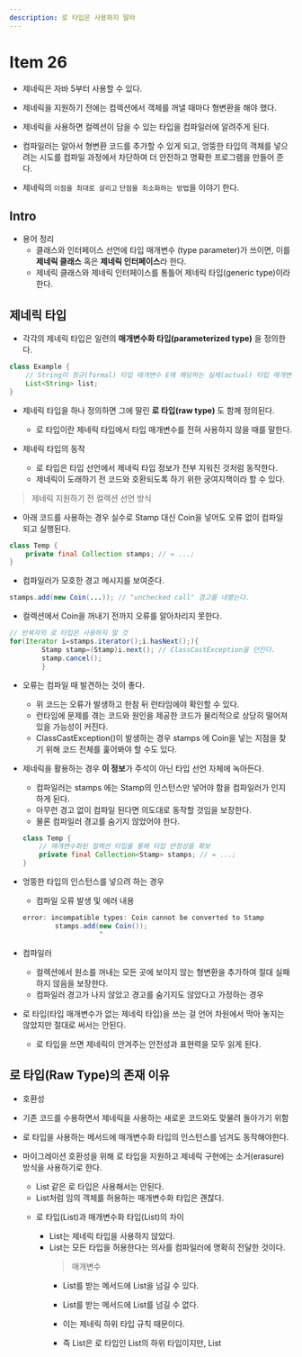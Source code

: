 ```yaml
---
description: 로 타입은 사용하지 말라
---
```


# Item 26

- 제네릭은 자바 5부터 사용할 수 있다.
- 제네릭을 지원하기 전에는 컴렉션에서 객체를 꺼낼 때마다 형변환을 해야 했다.
- 제네릭을 사용하면 컬렉션이 담을 수 있는 타입을 컴파일러에 알려주게 된다.
- 컴파일러는 알아서 형변환 코드를 추가할 수 있게 되고, 엉뚱한 타입의 객체를 넣으려는 시도를 컴파일 과정에서 차단하여 더 안전하고 명확한 프로그램을 만들어 준다.

- 제네릭의 `이점을 최대로 살리고` `단점을 최소화하는 방법`을 이야기 한다.

## Intro

- 용어 정리
	- 클래스와 인터페이스 선언에 타입 매개변수 (type parameter)가 쓰이면, 이를 **제네릭 클래스** 혹은 **제네릭 인터페이스**라 한다.
	- 제네릭 클래스와 제네릭 인터페이스를 통틀어 제네릭 타입(generic type)이라 한다.

## 제네릭 타입

- 각각의 제네릭 타입은 일련의 **매개변수화 타입(parameterized type)** 을 정의한다.

```java
class Example {
    // String이 정규(formal) 타입 매개변수 E에 해당하는 실체(actual) 타입 매개변수이다.
    List<String> list;
}
```

- 제네릭 타입을 하나 정의하면 그에 딸린 **로 타입(raw type)** 도 함께 정의된다.
	- 로 타입이란 제네릭 타입에서 타입 매개변수를 전혀 사용하지 않을 때를 말한다.

- 제네릭 타입의 동작
	- 로 타입은 타입 선언에서 제네릭 타입 정보가 전부 지워진 것처럼 동작한다.
	- 제네릭이 도래하기 전 코드와 호환되도록 하기 위한 궁여지책이라 할 수 있다.

> 제네릭 지원하기 전 컬렉션 선언 방식

- 아래 코드를 사용하는 경우 실수로 Stamp 대신 Coin을 넣어도 오류 없이 컴파일 되고 실행된다.

```java
class Temp {
    private final Collection stamps; // = ...;
}
```

- 컴파일러가 모호한 경고 메시지를 보여준다.

```java
stamps.add(new Coin(...)); // "unchecked call" 경고를 내뱉는다.
```

- 컬렉션에서 Coin을 꺼내기 전까지 오류를 알아차리지 못한다.

```java
// 반복자의 로 타입은 사용하지 말 것
for(Iterator i=stamps.iterator();i.hasNext();){
        Stamp stamp=(Stamp)i.next(); // ClassCastException을 던진다.
        stamp.cancel();
        }
```

- 오류는 컴파일 때 발견하는 것이 좋다.
	- 위 코드는 오류가 발생하고 한참 뒤 런타임에야 확인할 수 있다.
	- 런타임에 문제를 겪는 코드와 원인을 제공한 코드가 물리적으로 상당히 떨어져 있을 가능성이 커진다.
	- ClassCastException()이 발생하는 경우 stamps 에 Coin을 넣는 지점을 찾기 위해 코드 전체를 훑어봐야 할 수도 있다.


- 제네릭을 활용하는 경우 **이 정보**가 주석이 아닌 타입 선언 자체에 녹아든다.
	- 컴파일러는 stamps 에는 Stamp의 인스턴스만 넣어야 함을 컴파일러가 인지하게 된다.
	- 아무런 경고 없이 컴파일 된다면 의도대로 동작할 것임을 보장한다.
	- 물론 컴파일러 경고를 숨기지 않았어야 한다.

  ```java
  class Temp {
	  // 매개변수화된 컬렉션 타입을 통해 타입 안정성을 확보
	  private final Collection<Stamp> stamps; // = ...;
  }
  ```

- 엉뚱한 타입의 인스턴스를 넣으려 하는 경우
	- 컴파일 오류 발생 및 에러 내용

  ```java
  error: incompatible types: Coin cannot be converted to Stamp
		  stamps.add(new Coin());
					 ^
  ```

- 컴파일러
	- 컬렉션에서 원소를 꺼내는 모든 곳에 보이지 않는 형변환을 추가하여 절대 실패하지 않음을 보장한다.
	- 컴파일러 경고가 나지 않았고 경고를 숨기지도 않았다고 가정하는 경우

- 로 타입(타입 매개변수가 없는 제네릭 타입)을 쓰는 걸 언어 차원에서 막아 놓지는 않았지만 절대로 써서는 안된다.
	- 로 타입을 쓰면 제네릭이 안겨주는 안전성과 표현력을 모두 읽게 된다.

## 로 타입(Raw Type)의 존재 이유

- 호환성
- 기존 코드를 수용하면서 제네릭을 사용하는 새로운 코드와도 맞물려 돌아가기 위함
- 로 타입을 사용하는 메서드에 매개변수화 타입의 인스턴스를 넘겨도 동작해야한다.

- 마이그레이션 호환성을 위해 로 타입을 지원하고 제네릭 구현에는 소거(erasure) 방식을 사용하기로 한다.
	- List 같은 로 타입은 사용해서는 안된다.
	- List<Object>처럼 임의 객체를 허용하는 매개변수화 타입은 괜찮다.

- 로 타입(List)과 매개변수화 타입(List<Object>)의 차이
	- List는 제네릭 타입을 사용하지 않았다.
	- List<Object>는 모든 타입을 허용한다는 의사를 컴파일러에 명확히 전달한 것이다.

> 매개변수

- List를 받는 메서드에 List<String>을 넘길 수 있다.
- List를 받는 메서드에 List<Object>를 넘길 수 없다.
- 이는 제네릭 하위 타입 규칙 때문이다.
- 즉 List<String>은 로 타입인 List의 하위 타입이지만, List<Object>의 하위 타입은 아니다. [아이템 28]()
- 그 결과 List<Object> 같은 매개변수화 타입을 사용할 때와 달리 List 같은 로 타입을 사용하면 타입 안전성을 읽게 된다.

- 구체적인 예시
	- 아래 코드는 컴파일은 되지만 로 타입인 List를 사용하여 형변환하려 할 때 예외가 발생한다.
	- Integer를 String으로 변환하려 시도한 것이다.
	- 이 형변환은 컴파일러가 자동으로 만들어 준 것이라 보통은 실패하지 않는다.
	- 하지만 이 경우 컴파일러의 경고를 무시하여 그 대가를 치르는 것이다.

  ```java
  class Example {
	  public static void main(String[] args) {
		  List<String> strings = new ArrayList<>();
		  unsafeAdd(strings, Integer.valueOf(42));
		  String s = strings.get(0); // 컴파일러가 자동으로 형변환 코드를 넣어준다.
	  }
	  
	  public static void unsafeAdd(List list, Object o) {
		  list.add(o);
	  }
  }
  ```

	- 로 타입인 List를 매개 변수화 타입인 List<Object>로 바꾼 다음 다시 컴파일하는 경우
		- 오류 메시지 출력되어 컴파일 조차 되지 않는다.

  ```java
  error: incompatible types: List<String> cannot be converted to List<Object>
	  unsafeAdd(strings, Integer.valueOf(42));
  ```

> 원소 타입을 몰라도 되는 로 타입을 사용하려는 경우

- 비한정적 와일드카드 타입(unbounded wildcard type)을 대신 사용하는 것이 좋다.
- 제네릭 타입을 쓰고 싶지만 실제 타입 매개변수가 무엇인지 신경쓰고 싶지 않은 경우 물음표(?)를 사용
- 제네릭 타입인 Set<E>의 비한정적 와일드카드 타입은 Set<?>이다.
- 어떤 타입이라도 담을 수 있는 가장 범용적인 매개변수화 Set 타입

```java
static int numElementsInCommon(Set<?> s1,Set<?> s2){...}
```

> 비 한정적 와일드 타입인 Set<?>와 로 타입인 Set의 차이

- 와일드 카드 타입은 안전하고 로 타입은 안전하지 않다.
- 로 타입 컬렉션은 아무 원소나 넣을 수 있으니 타입 불변식을 훼손하기 쉽다.
- 반면, Collection<?>에는 null외에 어떤 원소도 넣을 수 없다.
- 다른 원소를 넣으려 하는 경우 오류 메시지를 출력한다.
- 결국 컴파일러는 제 역할을 한 것이다.
	- 구체적으로 어떤 원소도 Collection<?>에 넣지 못하게 했으며 컬렉션에서 꺼낼 수 있는 객체의 타입도 전혀 알 수 없게 했다.
- 이러한 제약을 받아들일 수 없다면 제네릭 메서드(아이템 30)나 한정적 와일드 카드 타입(아이템 31)을 사용하면된다.

> 로 타입을 쓰지 말라는 규칙의 소소한 예외

- class 리터럴에는 로 타입을 써야 한다.
	- 자바 명세는 class 리터럴에 매개변수화 타입을 사용하지 못하게 했다.
	- List.class, String[].class, int.class는 허용하고 List<String>.class와 List<?>.class는 허용하지 않는다.
- instanceof 연산자와 관련이 있다.
	- 런타임에는 제네릭 타입 정보가 지워지므로 instanceof 연산자는 비한정적 와일드카드 타입 이외의 매개변후화 타입에는 적용할 수 없다.
	- 로 타입이든 비한정적 와일드 타입이든 instanceof 는 완전히 똑같이 동작한다.
	- 비한정적 와일드카드 타입의 꺾쇠괄호와 물음표는 아무런 역할 없이 코드만 지저분하게 만드므로, 차라리 로 타입을 쓰는 편이 깔끔하다.

- 제네릭 타입에 instanceof 를 사용하는 올바른 예시
	- o 타입이 Set임을 확인한 다음 와일드 카드 타입인 Set<?>로 형변환해야 한다.
	- 이는 검사 형변환(checked cast)이므로 컴파일러 경고가 뜨지 않는다.

```java
class Example {
    public void goodExample() {
        if (o instanceof Set) {        // 로 타입
            Set<?> s = (Set<?>) o; // 와일드 카드 타입
        }
    }
}
```

## 정리

- 로 타입을 사용하면 런타임에 예외가 일어날 수 있으니 사용하면 안된다.
- 로 타입은 제네릭이 도입되기 이전 코드와 호환성을 위해 제공될 뿐이다.
- Set<Object>는 어떤 타입의 객체도 저장할 수 있는 매개변수화 타입이고, Set<?>는 모종의 타입 객체만 저장할 수 있는 와일드카드 타입이다.
- 그리고 이들의 로 타입인 Set은 제네릭 타입 시스템에 속하지 않는다.
- Set<Object>와 Set<?>는 안전하지만, 로 타입인 Set은 안전하지 않다.

## 용어 정리

|한글용어|영문용어|예시|아이템|
|:---:|:---:|:---:|:---:|
|매개변수화 타입|parameterized type|List\<String\>|아이템26|
|실제 타입 매개변수|actual type parameter|String|아이템26|
|제네릭 타입|generic type|List\<E\>|아이템26,29|
|정규 타입 매개변수|formal type parameter|E|아이템26|
|비한정적 와일드카드 타입|unbounded wildcard type|List\<?\>|아이템26|
|로 타입|raw type|List|아이템26|
|한정적 타입 매개변수|bounded type parameter|\<E extends Number\>|아이템29|
|재귀적 타입 한정|recursive type bound|<T extends Comparable\<T\>>|아이템30|
|한정적 와일드카드 타입|bounded wildcard type|List<? extends Number>|아이템31|
|제네릭 메서드|generic method|static \<E\> List\<E\> asList(E[] a)|아이템30|
|타입 토큰|type token|String.class|아이템33|
